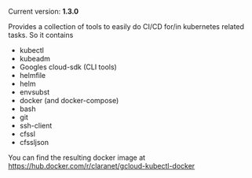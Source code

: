 
Current version: **1.3.0**

Provides a collection of tools to easily do CI/CD for/in kubernetes related
tasks. So it contains

* kubectl
* kubeadm 
* Googles cloud-sdk (CLI tools)
* helmfile
* helm
* envsubst
* docker (and docker-compose)
* bash
* git
* ssh-client
* cfssl
* cfssljson


You can find the resulting docker image at https://hub.docker.com/r/claranet/gcloud-kubectl-docker


